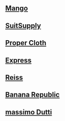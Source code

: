 ## [Mango](https://shop.mango.com/gb/men)

## [SuitSupply](https://suitsupply.com/en-gb)

## [Proper Cloth](https://propercloth.com/shop)

## [Express](https://www.express.com/mens-clothing)

## [Reiss](https://www.reiss.com/mens)

## [Banana Republic](https://www.next.co.uk/shop/brand-bananarepublic/gender-men)

## [massimo Dutti](https://www.massimodutti.com/gb/men-n1343)
